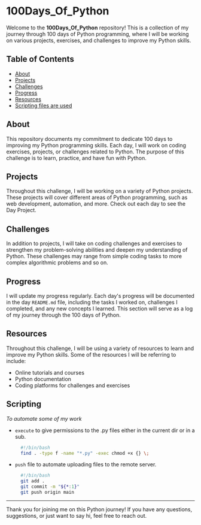 # 100Days_Of_Python

Welcome to the **100Days_Of_Python** repository! This is a collection of my journey through 100 days of Python programming, where I will be working on various projects, exercises, and challenges to improve my Python skills.

## Table of Contents

- [About](#about)
- [Projects](#projects)
- [Challenges](#challenges)
- [Progress](#progress)
- [Resources](#resources)
- [Scripting files are used](#scripting)

## About

This repository documents my commitment to dedicate 100 days to improving my Python programming skills. Each day, I will work on coding exercises, projects, or challenges related to Python. The purpose of this challenge is to learn, practice, and have fun with Python.

## Projects

Throughout this challenge, I will be working on a variety of Python projects. These projects will cover different areas of Python programming, such as web development, automation, and more. Check out each day to see the Day Project.

## Challenges

In addition to projects, I will take on coding challenges and exercises to strengthen my problem-solving abilities and deepen my understanding of Python. These challenges may range from simple coding tasks to more complex algorithmic problems and so on.

## Progress

I will update my progress regularly. Each day's progress will be documented in the day `README.md` file, including the tasks I worked on, challenges I completed, and any new concepts I learned. This section will serve as a log of my journey through the 100 days of Python.

## Resources

Throughout this challenge, I will be using a variety of resources to learn and improve my Python skills. Some of the resources I will be referring to include:

- Online tutorials and courses
- Python documentation
- Coding platforms for challenges and exercises

## Scripting

*To automate some of my work*

- `execute` to give permissions to the .py files either in the current dir or in a sub.
    ``` bash
      #!/bin/bash
      find . -type f -name "*.py" -exec chmod +x {} \;    
    ```
    
- `push` file to automate uploading files to the remote server.
    ``` bash
      #!/bin/bash
      git add .
      git commit -m "${*:1}"
      git push origin main
    ```
---

Thank you for joining me on this Python journey! If you have any questions, suggestions, or just want to say hi, feel free to reach out.
